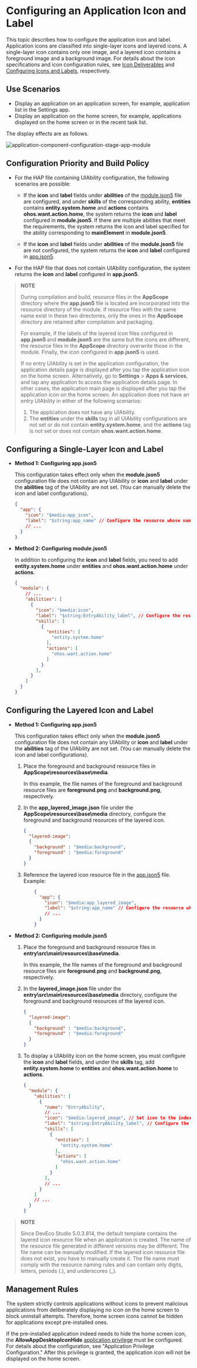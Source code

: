 # Configuring an Application Icon and Label

This topic describes how to configure the application icon and label. Application icons are classified into single-layer icons and layered icons. A single-layer icon contains only one image, and a layered icon contains a foreground image and a background image. For details about the icon specifications and icon configuration rules, see <!--RP1-->[Icon Deliverables](https://gitcode.com/openharmony/docs/blob/master/en/design/ux-design/visual-app-icons.md#icon-deliverables)<!--RP1End--> and [Configuring Icons and Labels](../application-models/application-component-configuration-stage.md#configuring-icons-and-labels), respectively.

## Use Scenarios

<!--RP2-->
- Display an application on an application screen, for example, application list in the Settings app.
- Display an application on the home screen, for example, applications displayed on the home screen or in the recent task list.
<!--RP2End-->

The display effects are as follows.
<!--RP3-->
![application-component-configuration-stage-app-module](figures/application-component-configuration-stage-app-module.png)
<!--RP3End-->

## Configuration Priority and Build Policy

* For the HAP file containing UIAbility configuration, the following scenarios are possible:

  * If the **icon** and **label** fields under **abilities** of the [module.json5](module-configuration-file.md) file are configured, and under **skills** of the corresponding ability, **entities** contains **entity.system.home** and **actions** contains **ohos.want.action.home**, the system returns the **icon** and **label** configured in **module.json5**. If there are multiple abilities that meet the requirements, the system returns the icon and label specified for the ability corresponding to **mainElement** in **module.json5**.

  * If the **icon** and **label** fields under **abilities** of the **module.json5** file are not configured, the system returns the **icon** and **label** configured in [app.json5](app-configuration-file.md).

* For the HAP file that does not contain UIAbility configuration, the system returns the **icon** and **label** configured in **app.json5**.

>
> **NOTE**
> 
> During compilation and build, resource files in the **AppScope** directory where the **app.json5** file is located are incorporated into the resource directory of the module. If resource files with the same name exist in these two directories, only the ones in the **AppScope** directory are retained after compilation and packaging.
>
> For example, if the labels of the layered icon files configured in **app.json5** and **module.json5** are the same but the icons are different, the resource files in the **AppScope** directory overwrite those in the module. Finally, the icon configured in **app.json5** is used.
> 
> If no entry UIAbility is set in the application configuration, the application details page is displayed after you tap the application icon on the home screen. Alternatively, go to **Settings** > **Apps & services**, and tap any application to access the application details page. In other cases, the application main page is displayed after you tap the application icon on the home screen. An application does not have an entry UIAbility in either of the following scenarios:
>
>   1. The application does not have any UIAbility.
>   2. The **entities** under the **skills** tag in all UIAbility configurations are not set or do not contain **entity.system.home**, and the **actions** tag is not set or does not contain **ohos.want.action.home**.
>

## Configuring a Single-Layer Icon and Label

- **Method 1: Configuring app.json5**

  This configuration takes effect only when the **module.json5** configuration file does not contain any UIAbility or **icon** and **label** under the **abilities** tag of the UIAbility are not set. (You can manually delete the icon and label configurations).

  ```json
  {
    "app": {
      "icon": "$media:app_icon",
      "label": "$string:app_name" // Configure the resource whose name is app_name in AppScope/resources/base/element/string.json. If the resource already exists, skip this step.
      // ...
    }
  }
  ```

- **Method 2: Configuring module.json5**

  In addition to configuring the **icon** and **label** fields, you need to add **entity.system.home** under **entities** and **ohos.want.action.home** under **actions**.

  ```json
  {
    "module": {
      // ...
      "abilities": [
        {
          "icon": "$media:icon",
          "label": "$string:EntryAbility_label", // Configure the resource whose name is EntryAbility_label in entry/src/main/resources/base/element/string.json. If the resource already exists, skip this step.
          "skills": [
            {
              "entities": [
                "entity.system.home"
              ],
              "actions": [
                "ohos.want.action.home"
              ]
            }
          ],
        }
      ]
    }
  }
  ```

## Configuring the Layered Icon and Label

- **Method 1: Configuring app.json5**

  This configuration takes effect only when the **module.json5** configuration file does not contain any UIAbility or **icon** and **label** under the **abilities** tag of the UIAbility are not set. (You can manually delete the icon and label configurations).

  1. Place the foreground and background resource files in **AppScope\resources\base\media**.

      In this example, the file names of the foreground and background resource files are **foreground.png** and **background.png**, respectively.

  2. In the **app_layered_image.json** file under the **AppScope\resources\base\media** directory, configure the foreground and background resources of the layered icon.

      ```json
      {
        "layered-image":
        {
          "background" : "$media:background",
          "foreground" : "$media:foreground"
        }
      }
      ```
  3. Reference the layered icon resource file in the [app.json5](app-configuration-file.md) file. Example:
      ```json
          {
            "app": {
              "icon": "$media:app_layered_image",
              "label": "$string:app_name" // Configure the resource whose name is app_name in AppScope/resources/base/element/string.json. If the resource already exists, skip this step.
              // ...
            }
          }
      ```

- **Method 2: Configuring module.json5**

  1. Place the foreground and background resource files in **entry\src\main\resources\base\media**.

      In this example, the file names of the foreground and background resource files are **foreground.png** and **background.png**, respectively.

  2. In the **layered_image.json** file under the **entry\src\main\resources\base\media** directory, configure the foreground and background resources of the layered icon.

      ```json
      {
        "layered-image":
        {
          "background" : "$media:background",
          "foreground" : "$media:foreground"
        }
      }
      ```

  3. To display a UIAbility icon on the home screen, you must configure the **icon** and **label** fields, and under the **skills** tag, add **entity.system.home** to **entities** and **ohos.want.action.home** to **actions**.

      ```json
      {
        "module": {
          "abilities": [
            {
              "name": "EntryAbility",
              // ...
              "icon": "$media:layered_image", // Set icon to the index of the layered icon resource file.
              "label": "$string:EntryAbility_label", // Configure the resource whose name is EntryAbility_label in entry/src/main/resources/base/element/string.json. If the resource already exists, skip this step.
              "skills": [
                {
                  "entities": [
                    "entity.system.home"
                  ],
                  "actions": [
                    "ohos.want.action.home"
                  ]
                }
              ],
              // ...
            }
          ]
          // ...
        }
      }
      ```

>
> **NOTE**
>
> Since DevEco Studio 5.0.3.814, the default template contains the layered icon resource file when an application is created. The name of the resource file generated in different versions may be different. The file name can be manually modified. If the layered icon resource file does not exist, you have to manually create it. The file name must comply with the resource naming rules and can contain only digits, letters, periods (.), and underscores (_).
>

<!--Del-->
## Management Rules

The system strictly controls applications without icons to prevent malicious applications from deliberately displaying no icon on the home screen to block uninstall attempts. Therefore, home screen icons cannot be hidden for applications except pre-installed ones.

If the pre-installed application indeed needs to hide the home screen icon, the **AllowAppDesktopIconHide** [application privilege](../../device-dev/subsystems/subsys-app-privilege-config-guide.md#general-application-privileges) must be configured. For details about the configuration, see "Application Privilege Configuration." After this privilege is granted, the application icon will not be displayed on the home screen.<!--DelEnd-->
